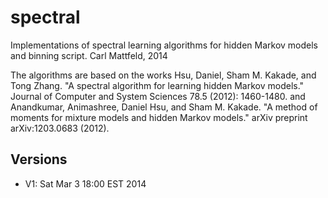 spectral
========
Implementations of spectral learning algorithms for hidden Markov models and binning script.
Carl Mattfeld, 2014

The algorithms are based on the works 
Hsu, Daniel, Sham M. Kakade, and Tong Zhang. "A spectral algorithm for learning hidden Markov models." Journal of Computer and System Sciences 78.5 (2012): 1460-1480.
and
Anandkumar, Animashree, Daniel Hsu, and Sham M. Kakade. "A method of moments for mixture models and hidden Markov models." arXiv preprint arXiv:1203.0683 (2012).

Versions
--------
- V1: Sat Mar 3 18:00 EST 2014